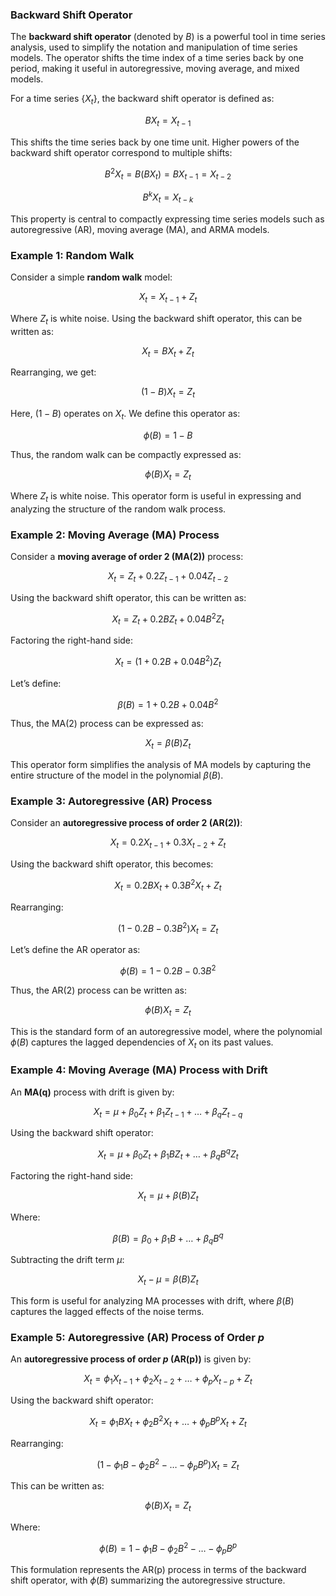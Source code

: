 ### Backward Shift Operator

The **backward shift operator** (denoted by $B$) is a powerful tool in time series analysis, used to simplify the notation and manipulation of time series models. The operator shifts the time index of a time series back by one period, making it useful in autoregressive, moving average, and mixed models.

For a time series $\{X_t\}$, the backward shift operator is defined as:

$$
BX_t = X_{t-1}
$$

This shifts the time series back by one time unit. Higher powers of the backward shift operator correspond to multiple shifts:

$$
B^2 X_t = B(BX_t) = B X_{t-1} = X_{t-2}
$$

$$
B^k X_t = X_{t-k}
$$

This property is central to compactly expressing time series models such as autoregressive (AR), moving average (MA), and ARMA models.

### Example 1: Random Walk

Consider a simple **random walk** model:

$$
X_t = X_{t-1} + Z_t
$$

Where $Z_t$ is white noise. Using the backward shift operator, this can be written as:

$$
X_t = BX_t + Z_t
$$

Rearranging, we get:

$$
(1 - B)X_t = Z_t
$$

Here, $(1 - B)$ operates on $X_t$. We define this operator as:

$$
\phi(B) = 1 - B
$$

Thus, the random walk can be compactly expressed as:

$$
\phi(B)X_t = Z_t
$$

Where $Z_t$ is white noise. This operator form is useful in expressing and analyzing the structure of the random walk process.

### Example 2: Moving Average (MA) Process

Consider a **moving average of order 2 (MA(2))** process:

$$
X_t = Z_t + 0.2 Z_{t-1} + 0.04 Z_{t-2}
$$

Using the backward shift operator, this can be written as:

$$
X_t = Z_t + 0.2 B Z_t + 0.04 B^2 Z_t
$$

Factoring the right-hand side:

$$
X_t = (1 + 0.2 B + 0.04 B^2) Z_t
$$

Let’s define:

$$
\beta(B) = 1 + 0.2 B + 0.04 B^2
$$

Thus, the MA(2) process can be expressed as:

$$
X_t = \beta(B) Z_t
$$

This operator form simplifies the analysis of MA models by capturing the entire structure of the model in the polynomial $\beta(B)$.

### Example 3: Autoregressive (AR) Process

Consider an **autoregressive process of order 2 (AR(2))**:

$$
X_t = 0.2 X_{t-1} + 0.3 X_{t-2} + Z_t
$$

Using the backward shift operator, this becomes:

$$
X_t = 0.2 B X_t + 0.3 B^2 X_t + Z_t
$$

Rearranging:

$$
(1 - 0.2 B - 0.3 B^2) X_t = Z_t
$$

Let’s define the AR operator as:

$$
\phi(B) = 1 - 0.2 B - 0.3 B^2
$$

Thus, the AR(2) process can be written as:

$$
\phi(B) X_t = Z_t
$$

This is the standard form of an autoregressive model, where the polynomial $\phi(B)$ captures the lagged dependencies of $X_t$ on its past values.

### Example 4: Moving Average (MA) Process with Drift

An **MA(q)** process with drift is given by:

$$
X_t = \mu + \beta_0 Z_t + \beta_1 Z_{t-1} + \dots + \beta_q Z_{t-q}
$$

Using the backward shift operator:

$$
X_t = \mu + \beta_0 Z_t + \beta_1 B Z_t + \dots + \beta_q B^q Z_t
$$

Factoring the right-hand side:

$$
X_t = \mu + \beta(B) Z_t
$$

Where:

$$
\beta(B) = \beta_0 + \beta_1 B + \dots + \beta_q B^q
$$

Subtracting the drift term $\mu$:

$$
X_t - \mu = \beta(B) Z_t
$$

This form is useful for analyzing MA processes with drift, where $\beta(B)$ captures the lagged effects of the noise terms.

### Example 5: Autoregressive (AR) Process of Order $p$

An **autoregressive process of order $p$ (AR(p))** is given by:

$$
X_t = \phi_1 X_{t-1} + \phi_2 X_{t-2} + \dots + \phi_p X_{t-p} + Z_t
$$

Using the backward shift operator:

$$
X_t = \phi_1 B X_t + \phi_2 B^2 X_t + \dots + \phi_p B^p X_t + Z_t
$$

Rearranging:

$$
(1 - \phi_1 B - \phi_2 B^2 - \dots - \phi_p B^p) X_t = Z_t
$$

This can be written as:

$$
\phi(B) X_t = Z_t
$$

Where:

$$
\phi(B) = 1 - \phi_1 B - \phi_2 B^2 - \dots - \phi_p B^p
$$

This formulation represents the AR(p) process in terms of the backward shift operator, with $\phi(B)$ summarizing the autoregressive structure.
